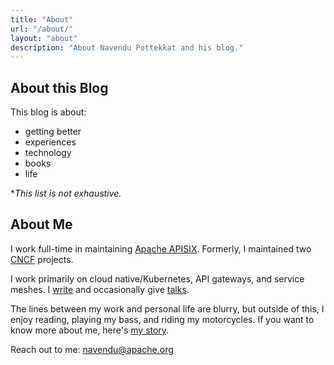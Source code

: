 ```yaml
---
title: "About"
url: "/about/"
layout: "about"
description: "About Navendu Pottekkat and his blog."
---
```


## About this Blog

This blog is about:

* getting better
* experiences
* technology
* books
* life

*_This list is not exhaustive._
## About Me

I work full-time in maintaining [Apache APISIX](https://github.com/apache/apisix). Formerly, I maintained two [CNCF](https://en.wikipedia.org/wiki/Cloud_Native_Computing_Foundation) projects.

I work primarily on cloud native/Kubernetes, API gateways, and service meshes. I [write](/categories/featured/) and occasionally give [talks](https://youtube.com/playlist?list=PLUVkO7d15olRgs1rU6scvszk0DB5HxKdu).

The lines between my work and personal life are blurry, but outside of this, I enjoy reading, playing my bass, and riding my motorcycles. If you want to know more about me, here's [my story](/story/).

Reach out to me: [navendu@apache.org](mailto:navendu@apache.org)
